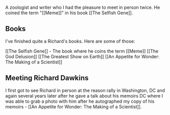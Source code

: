 A zoologist and writer who I had the pleasure to meet in person twice. He coined the term "[[Meme]]" in his book [[The Selfish Gene]]. 

## Books

I've finished quite a Richard's books. Here are some of those:

[[The Selfish Gene]] - The book where he coins the term [[Meme]]
[[The God Delusion]]
[[The Greatest Show on Earth]]
[[An Appetite for Wonder: The Making of a Scientist]]

## Meeting Richard Dawkins
I first got to see Richard in person at the reason rally in Washington, DC and again several years later after he gave a talk about his memoirs  DC where I was able to grab a photo with him after he autographed my copy of his memoirs - [[An Appetite for Wonder: The Making of a Scientist]].